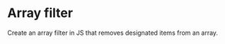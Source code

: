 Array filter
============

Create an array filter in JS that removes designated items from an array.
